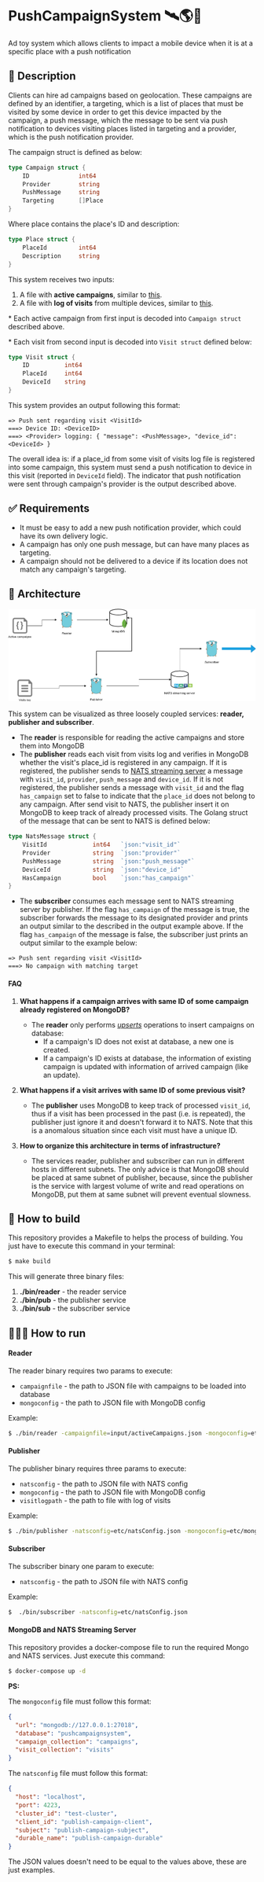 # PushCampaignSystem 🛰🌎📲
Ad toy system which allows clients to impact a mobile device when it is at a specific place with a push notification

## 📃 Description

Clients can hire ad campaigns based on geolocation. These campaigns are defined by an identifier,
a targeting, which is a list of places that must be visited by some device in order to get this device 
impacted by the campaign, a push message, which the message to be sent via push notification to devices visiting places listed
in targeting and a provider, which is the push notification provider.

The campaign struct is defined as below:
```go
type Campaign struct {
	ID              int64  	
	Provider        string 	
	PushMessage     string 	
	Targeting       []Place	
}
```

Where place contains the place's ID and description:
```go
type Place struct {
	PlaceId         int64  
	Description     string 
}
```

This system receives two inputs:
1. A file with __active campaigns__, similar to [this](https://github.com/gustavolopess/PushCampaignSystem/blob/develop/input/activeCampaigns.json).
2. A file with __log of visits__ from multiple devices, similar to [this](https://github.com/gustavolopess/PushCampaignSystem/blob/develop/input/visit.log). 

\* Each active campaign from first input is decoded into `Campaign struct` described above.

\* Each visit from second input is decoded into `Visit struct` defined below:
```go
type Visit struct {
    ID          int64
    PlaceId     int64
    DeviceId    string
}
```


This system provides an output following this format:
```log
=> Push sent regarding visit <VisitId>
===> Device ID: <DeviceID>
===> <Provider> logging: { "message": <PushMessage>, "device_id": <DeviceId> }
```

The overall idea is: if a place_id from some visit of visits log file is registered into some
campaign, this system must send a push notification to device in this visit (reported in `DeviceId` field).
The indicator that push notification were sent through campaign's provider is the output described above.

## ✅ Requirements

* It must be easy to add a new push notification provider, which could have its own
  delivery logic.
* A campaign has only one push message, but can have many places as targeting.
* A campaign should not be delivered to a device if its location does not match any
  campaign's targeting.
  
 ## 🏡 Architecture
 
![architecture](https://github.com/gustavolopess/PushCampaignSystem/blob/develop/assets/architecture.png "Architecture")

This system can be visualized as three loosely coupled services: __reader, publisher and subscriber__.

* The __reader__ is responsible for reading  the active campaigns and store them into MongoDB
* The __publisher__ reads each visit from visits log and verifies in MongoDB whether the visit's place_id is registered in 
any campaign. If it is registered, the publisher sends to [NATS streaming server](https://github.com/nats-io/nats-streaming-server)
a message with `visit_id`, `provider`, `push_message` and `device_id`. If it is not registered, the publisher
sends a message with `visit_id` and the flag `has_campaign` set to false to indicate that the `place_id` does not belong to
any campaign. After send visit to NATS, the publisher insert it on MongoDB to keep track of already processed visits. 
The Golang struct of the message that can be sent to NATS is defined below:
```go
type NatsMessage struct {
    VisitId             int64   `json:"visit_id"`
    Provider            string	`json:"provider"`
    PushMessage         string	`json:"push_message"`
    DeviceId            string 	`json:"device_id"`
    HasCampaign         bool    `json:"has_campaign"`
}
```
* The __subscriber__ consumes each message sent to NATS streaming server by publisher. If the flag `has_campaign` of the 
message is true, the subscriber forwards the message to its designated provider and prints an output
similar to the described in the output example above. If the flag `has_campaign` of the message is false,
the subscriber just prints an output similar to the example below:
```log
=> Push sent regarding visit <VisitId>
===> No campaign with matching target
```


#### FAQ
1. __What happens if a campaign arrives with same ID of some campaign already registered on MongoDB?__
    * The __reader__ only performs [*upserts*](https://docs.mongodb.com/manual/reference/method/db.collection.update/#mongodb30-upsert-id)
    operations to insert campaigns on database:
        * If a campaign's ID does not exist at database, a new one is created.
        * If a campaign's ID exists at database, the information of existing campaign is updated with 
        information of arrived campaign (like an update).

2. __What happens if a visit arrives with same ID of some previous visit?__
    * The __publisher__ uses MongoDB to keep track of processed `visit_id`, thus if a visit
    has been processed in the past (i.e. is repeated), the publisher just ignore it and 
    doesn't forward it to NATS. Note that this is a anomalous situation since each visit must
    have a unique ID.
    
3. __How to organize this architecture in terms of infrastructure?__
    * The services reader, publisher and subscriber can run in different hosts in different subnets. The only advice
    is that MongoDB should be placed at same subnet of publisher, because, since the publisher is the service with largest
    volume of write and read operations on MongoDB, put them at same subnet will prevent eventual slowness. 
    
## 🔨 How to build

This repository provides a Makefile to helps the process of building.
You just have to execute this command in your terminal:
```bash
$ make build
```
This will generate three binary files:
1. __./bin/reader__ - the reader service
2. __./bin/pub__ - the publisher service
3. __./bin/sub__ - the subscriber service
    
## 🏃🏽‍♀️ How to run

#### Reader
The reader binary requires two params to execute: 
* `campaignfile` - the path to JSON file with campaigns to be loaded into
database
* `mongoconfig` - the path to JSON file with MongoDB config

Example:
```bash
$ ./bin/reader -campaignfile=input/activeCampaigns.json -mongoconfig=etc/mongoConfig.json
```

#### Publisher
The publisher binary requires three params to execute:
* `natsconfig` - the path to JSON file with NATS config
* `mongoconfig` - the path to JSON file with MongoDB config
* `visitlogpath` - the path to file with log of visits

Example:
```bash
$ ./bin/publisher -natsconfig=etc/natsConfig.json -mongoconfig=etc/mongoConfig.json -visitlogpath=input/visit.log
```


#### Subscriber
The subscriber binary one param to execute:
* `natsconfig` - the path to JSON file with NATS config

Example:
```bash
$  ./bin/subscriber -natsconfig=etc/natsConfig.json
```

#### MongoDB and NATS Streaming Server
This repository provides a docker-compose file to run 
the required Mongo and NATS services. Just execute this command:
```bash
$ docker-compose up -d
```

__PS:__ 

The `mongoconfig` file must follow this format:
```json
{
  "url": "mongodb://127.0.0.1:27018",
  "database": "pushcampaignsystem",
  "campaign_collection": "campaigns",
  "visit_collection": "visits"
}
```

The `natsconfig` file must follow this format:
```json
{
  "host": "localhost",
  "port": 4223,
  "cluster_id": "test-cluster",
  "client_id": "publish-campaign-client",
  "subject": "publish-campaign-subject",
  "durable_name": "publish-campaign-durable"
}
```

The JSON values doesn't need to be equal to the values above, these are just examples. 

